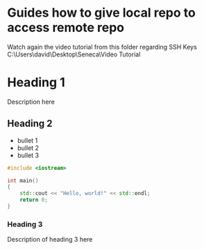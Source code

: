 # Guides how to give local repo to access remote repo

Watch again the video tutorial from this folder regarding SSH Keys
C:\Users\david\Desktop\Seneca\Video Tutorial

# Heading 1

Description here

## Heading 2

- bullet 1
- bullet 2
- bullet 3

```C++
#include <iostream>

int main()
{
	std::cout << "Hello, world!" << std::endl;
	return 0;
}
```

### Heading 3

Description of heading 3 here
